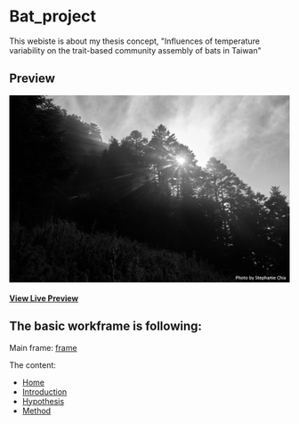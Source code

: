 # Bat_project
This webiste is about my thesis concept, "Influences of temperature variability on the trait-based community assembly of bats in Taiwan"

## Preview

[![Stylish Portfolio Preview](/project/fig/background.png)](/project/bat_frame.html)

**[View Live Preview](/project/bat_frame.html)**




## The basic workframe is following:

Main frame:
[frame](/project/bat_frame.html)

The content:
* [Home](/project/bat1.html)
* [Introduction](/project/Introduction/background_frame.html)
* [Hypothesis](/project/hypothesis/hypothesis.html)
* [Method](/project/method/method_new.html)

